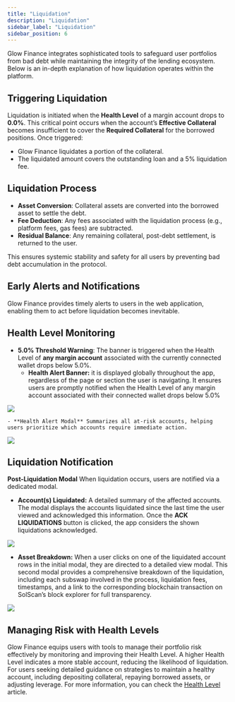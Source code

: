 ```yaml
---
title: "Liquidation"
description: "Liquidation"
sidebar_label: "Liquidation"
sidebar_position: 6
---
```


Glow Finance integrates sophisticated tools to safeguard user portfolios from bad debt while maintaining the integrity of the lending ecosystem. Below is an in-depth explanation of how liquidation operates within the platform.

## Triggering Liquidation

Liquidation is initiated when the **Health Level** of a margin account drops to **0.0%**. This critical point occurs when the account’s **Effective Collateral** becomes insufficient to cover the **Required Collateral** for the borrowed positions. Once triggered:

- Glow Finance liquidates a portion of the collateral.
- The liquidated amount covers the outstanding loan and a 5% liquidation fee.

## Liquidation Process

- **Asset Conversion**: Collateral assets are converted into the borrowed asset to settle the debt.
- **Fee Deduction**: Any fees associated with the liquidation process (e.g., platform fees, gas fees) are subtracted.
- **Residual Balance**: Any remaining collateral, post-debt settlement, is returned to the user.

This ensures systemic stability and safety for all users by preventing bad debt accumulation in the protocol.

## Early Alerts and Notifications

Glow Finance provides timely alerts to users in the web application, enabling them to act before liquidation becomes inevitable.

## Health Level Monitoring

- **5.0% Threshold Warning**: The banner is triggered when the Health Level of **any margin account** associated with the currently connected wallet drops below 5.0%.
    - **Health Alert Banner:** it is displayed globally throughout the app, regardless of the page or section the user is navigating. It ensures users are promptly notified when the Health Level of any margin account associated with their connected wallet drops below 5.0%

![](/img/liq-1.png)

    - **Health Alert Modal** Summarizes all at-risk accounts, helping users prioritize which accounts require immediate action.

![](/img/liq-2.png)


## Liquidation Notification

**Post-Liquidation Modal** When liquidation occurs, users are notified via a dedicated modal.

- **Account(s) Liquidated:** A detailed summary of the affected accounts. The modal displays the accounts liquidated since the last time the user viewed and acknowledged this information. Once the **ACK LIQUIDATIONS** button is clicked, the app considers the shown liquidations acknowledged.

![](/img/liq-3.png)

- **Asset Breakdown:** When a user clicks on one of the liquidated account rows in the initial modal, they are directed to a detailed view modal. This second modal provides a comprehensive breakdown of the liquidation, including each subswap involved in the process, liquidation fees, timestamps, and a link to the corresponding blockchain transaction on SolScan’s block explorer for full transparency.

![](/img/liq-4.png)

## Managing Risk with Health Levels

Glow Finance equips users with tools to manage their portfolio risk effectively by monitoring and improving their Health Level. A higher Health Level indicates a more stable account, reducing the likelihood of liquidation. For users seeking detailed guidance on strategies to maintain a healthy account, including depositing collateral, repaying borrowed assets, or adjusting leverage. For more information, you can check the [Health Level](../03-margin-accounts/health-level.md) article.
